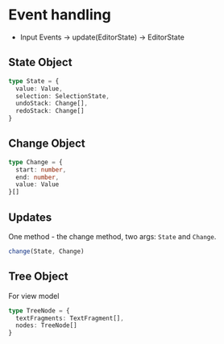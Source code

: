 # Event handling

- Input Events -> update(EditorState) -> EditorState

## State Object

```ts
type State = {
  value: Value,
  selection: SelectionState,
  undoStack: Change[],
  redoStack: Change[]
}
```

## Change Object

```ts
type Change = {
  start: number,
  end: number,
  value: Value
}[]
```

## Updates

One method - the change method, two args: `State` and `Change`.

```ts
change(State, Change)

```

## Tree Object

For view model


```ts
type TreeNode = {
  textFragments: TextFragment[],
  nodes: TreeNode[]
}
```